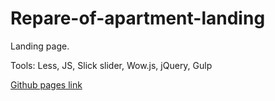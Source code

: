 # Repare-of-apartment-landing
Landing page. 

Tools: Less, JS, Slick slider, Wow.js, jQuery, Gulp

[Github pages link](https://evgotem.github.io/Repare-of-apartment-landing/)
